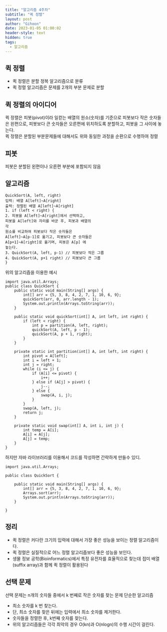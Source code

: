 ```yaml
---
title: "알고리즘 4주차"
subtitle: "퀵 정렬"
layout: post
author: "Gihoon"
date: 2023-01-05 01:00:02
header-style: text
hidden: true
tags:
  - 알고리즘
---
```

## 퀵 정렬
- 퀵 정렬은 분할 정복 알고리즘으로 분류
- 퀵 정렬 알고리즘은 문제를 2개의 부분 문제로 분할

## 퀵 정렬의 아이디어
퀵 정렬은 피봇(pivot)이라 일컫는 배열의 원소(숫자)를
기준으로 피봇보다 작은 숫자들은 왼편으로, 피봇보다 큰
숫자들은 오른편에 위치하도록 분할하고, 피봇을 그 사이에
놓는다.  
퀵 정렬은 분할된 부분문제들에 대해서도 위와 동일한
과정을 순환으로 수행하여 정렬  

## 피봇
피봇은 분할된 왼편이나 오른편 부분에 포함되지
않음

## 알고리즘
```
QuickSort(A, left, right)  
입력: 배열 A[left]~A[right]  
출력: 정렬된 배열 A[left]~A[right]  
1. if (left < right) {  
2. 피봇을 A[left]~A[right]에서 선택하고,
피봇을 A[left]와 자리를 바꾼 후, 피봇과 배열의
각
원소를 비교하여 피봇보다 작은 숫자들은
A[left]~A[p-1]로 옮기고, 피봇보다 큰 숫자들은
A[p+1]~A[right]로 옮기며, 피봇은 A[p] 에
놓는다.
3. QuickSort(A, left, p-1) // 피봇보다 작은 그룹
4. QuickSort(A, p+1 right) // 피봇보다 큰 그룹
}
```
위의 알고리즘을 이용한 예시  
```
import java.util.Arrays;
public class QuickSort {
    public static void main(String[] args) {
        int[] arr = {5, 3, 8, 4, 2, 7, 1, 10, 6, 9};
        quickSort(arr, 0, arr.length - 1);
        System.out.println(Arrays.toString(arr));
    }

    public static void quickSort(int[] A, int left, int right) {
        if (left < right) {
            int p = partition(A, left, right);
            quickSort(A, left, p - 1);
            quickSort(A, p + 1, right);
        }
    }

    private static int partition(int[] A, int left, int right) {
        int pivot = A[left];
        int i = left + 1;
        int j = right;
        while (i <= j) {
            if (A[i] <= pivot) {
                i++;
            } else if (A[j] > pivot) {
                j--;
            } else {
                swap(A, i, j);
            }
        }
        swap(A, left, j);
        return j;
    }

    private static void swap(int[] A, int i, int j) {
        int temp = A[i];
        A[i] = A[j];
        A[j] = temp;
    }
}
```
  
하지만 자바 라이브러리를 이용해서 코드를 작성하면 간략하게 만들수 있디.  
```
import java.util.Arrays;

public class QuickSort {

    public static void main(String[] args) {
        int[] arr = {5, 3, 8, 4, 2, 7, 1, 10, 6, 9};
        Arrays.sort(arr);
        System.out.println(Arrays.toString(arr));
    }

}
```
  
## 정리
- 퀵 정렬은 커다란 크기의 입력에 대해서 가장 좋은
성능을 보이는 정렬 알고리즘이다.
- 퀵 정렬은 실질적으로 어느 정렬 알고리즘보다 좋은
성능을 보인다.
- 생물 정보 공학(Bioinformatics)에서 특정 유전자를
효율적으로 찾는데 접미 배열(suffix array)과 함께
퀵 정렬이 활용된다

## 선택 문제
선택 문제는 n개의 숫자들 중에서 k 번째로 작은 숫자를 찾는 문제
단순한 알고리즘
- 최소 숫자를 k 번 찾는다. 
- 단, 최소 숫자를 찾은 뒤에는 입력에서 최소 숫자를 제거한다.
- 숫자들을 정렬한 후, k번째 숫자를 찾는다.
- 위의 알고리즘들은 각각 최악의 경우 O(kn)과 O(nlogn)의 수행 시간이 걸린다.
